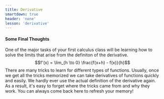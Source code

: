 ```yaml
---
title: Derivative
smartdown: true
header: 'none'
lesson: 'derivative'
---
```


#### Some Final Thoughts

One of the major tasks of your first calculus class will be learning how to solve the limits that arise from the definiton of the derivative.
$$f'(x) = \lim_{h \to 0} \frac{f(x+h) - f(x)}{h}$$ 
There are many tricks to learn for different types of functions.  Usually, once we get all the tricks memorized we can take derivatives of functions quickly and easily. We hardly ever use the actual definition of the derivative again.   As a result, it's easy to forget where the tricks came from and why they work.  You can always come back here to refresh your memory!